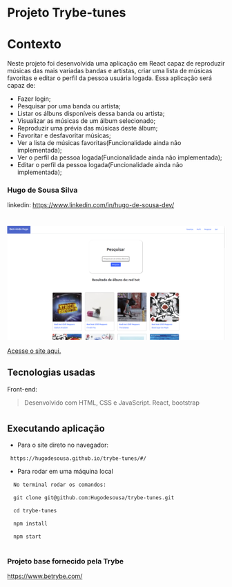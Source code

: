

# Projeto Trybe-tunes
 
# Contexto
 
Neste projeto foi desenvolvida uma aplicação em React capaz de reproduzir músicas das mais variadas bandas e artistas, criar uma lista de músicas favoritas e editar o perfil da pessoa usuária logada. Essa aplicação será capaz de:

*  Fazer login;
* Pesquisar por uma banda ou artista;
* Listar os álbuns disponíveis dessa banda ou artista;
* Visualizar as músicas de um álbum selecionado;
* Reproduzir uma prévia das músicas deste álbum;
* Favoritar e desfavoritar músicas;
* Ver a lista de músicas favoritas(Funcionalidade ainda não implementada);
* Ver o perfil da pessoa logada(Funcionalidade ainda não implementada);
* Editar o perfil da pessoa logada(Funcionalidade ainda não implementada);


### Hugo de Sousa Silva
linkedin: https://www.linkedin.com/in/hugo-de-sousa-dev/

#

![img](./project.png)

[Acesse o site aqui.](https://hugodesousa.github.io/trybe-tunes/#/)

## Tecnologias usadas

Front-end:
> Desenvolvido com HTML, CSS e JavaScript.
> React, bootstrap
 
#
## Executando aplicação
 
* Para o site direto no navegador:
 
 ```
  https://hugodesousa.github.io/trybe-tunes/#/
 ```
* Para rodar em uma máquina local
 
 ```
   No terminal rodar os comandos:
 ```
 ```
   git clone git@github.com:Hugodesousa/trybe-tunes.git
 ```
 ```
   cd trybe-tunes

 ```
 ```
   npm install
 ```
 ```
   npm start
 ```
#
### Projeto base fornecido pela Trybe
https://www.betrybe.com/
